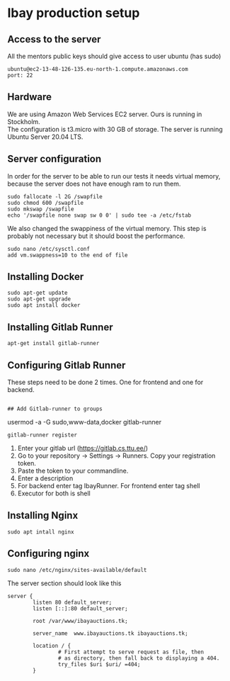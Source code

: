 # Ibay production setup

## Access to the server
All the mentors public keys should give access to user ubuntu (has sudo)
```
ubuntu@ec2-13-48-126-135.eu-north-1.compute.amazonaws.com
port: 22
```

## Hardware  
We are using Amazon Web Services EC2 server.
Ours is running in Stockholm.  
The configuration is t3.micro with 30 GB of storage.
The server is running Ubuntu Server 20.04 LTS.

## Server configuration

In order for the server to be able to run our tests it needs
virtual memory, because the server does not have enough ram to run them.  
```
sudo fallocate -l 2G /swapfile
sudo chmod 600 /swapfile
sudo mkswap /swapfile
echo '/swapfile none swap sw 0 0' | sudo tee -a /etc/fstab
```
We also changed the swappiness of the virtual memory.
 This step is probably not necessary but it should boost the performance.  
```
sudo nano /etc/sysctl.conf
add vm.swappness=10 to the end of file
```  
## Installing Docker
```
sudo apt-get update
sudo apt-get upgrade
sudo apt install docker
```

## Installing Gitlab Runner
```
apt-get install gitlab-runner
```

## Configuring Gitlab Runner
These steps need to be done 2 times. One for frontend and one for backend.
```

## Add Gitlab-runner to groups
   ```
   
   usermod -a -G sudo,www-data,docker gitlab-runner
   
   ```
gitlab-runner register
```
1. Enter your gitlab url (https://gitlab.cs.ttu.ee/)
2. Go to your repository -> Settings -> Runners. Copy your registration token.
3. Paste the token to your commandline.
4. Enter a description
5. For backend enter tag IbayRunner. For frontend enter tag shell
6. Executor for both is shell
## Installing Nginx  
```
sudo apt intall nginx
```
## Configuring nginx
```
sudo nano /etc/nginx/sites-available/default
```
The server section should look like this
```
server {
        listen 80 default_server;
        listen [::]:80 default_server;

        root /var/www/ibayauctions.tk;

        server_name  www.ibayauctions.tk ibayauctions.tk;

        location / {
                # First attempt to serve request as file, then
                # as directory, then fall back to displaying a 404.
                try_files $uri $uri/ =404;
        }

```


